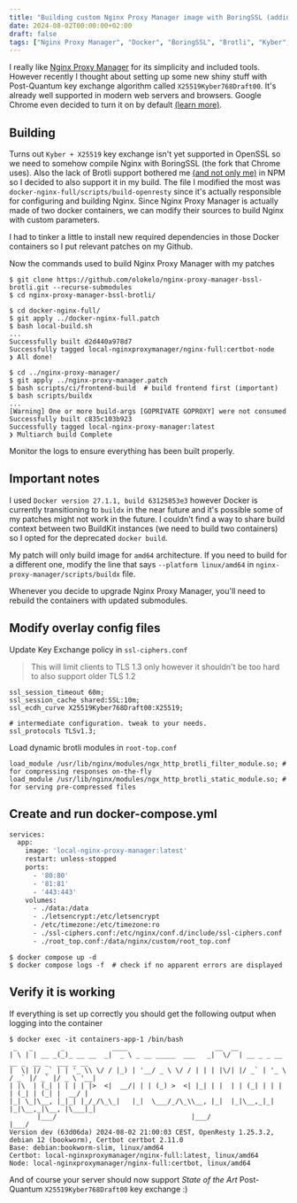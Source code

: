 ```yaml
---
title: "Building custom Nginx Proxy Manager image with BoringSSL (adding TLS1.3 Hybrid Kyber and Brotli)"
date: 2024-08-02T00:00:00+02:00
draft: false
tags: ["Nginx Proxy Manager", "Docker", "BoringSSL", "Brotli", "Kyber", "Post-Quantum"]
---
```


I really like [Nginx Proxy Manager](https://nginxproxymanager.com/) for its simplicity and included tools. However recently I thought about setting up some new shiny stuff with Post-Quantum key exchange algorithm called `X25519Kyber768Draft00`. It's already well supported in modern web servers and browsers. Google Chrome even decided to turn it on by default [(learn more)](https://pq.cloudflareresearch.com/).

## Building

Turns out `Kyber + X25519` key exchange isn't yet supported in OpenSSL so we need to somehow compile Nginx with BoringSSL (the fork that Chrome uses).
Also the lack of Brotli support bothered me [(and not only me)](https://github.com/NginxProxyManager/nginx-proxy-manager/issues/713) in NPM so I decided to also support it in my build. The file I modified the most was `docker-nginx-full/scripts/build-openresty` since it's actually responsible for configuring and building Nginx.
Since Nginx Proxy Manager is actually made of two docker containers, we can modify their sources to build Nginx with custom parameters.

I had to tinker a little to install new required dependencies in those Docker containers so I put relevant patches on my Github.

Now the commands used to build Nginx Proxy Manager with my patches

```shell
$ git clone https://github.com/olokelo/nginx-proxy-manager-bssl-brotli.git --recurse-submodules
$ cd nginx-proxy-manager-bssl-brotli/

$ cd docker-nginx-full/
$ git apply ../docker-nginx-full.patch
$ bash local-build.sh
...
Successfully built d2d440a978d7
Successfully tagged local-nginxproxymanager/nginx-full:certbot-node
❯ All done!

$ cd ../nginx-proxy-manager/
$ git apply ../nginx-proxy-manager.patch
$ bash scripts/ci/frontend-build  # build frontend first (important)
$ bash scripts/buildx
...
[Warning] One or more build-args [GOPRIVATE GOPROXY] were not consumed
Successfully built c835c103b923
Successfully tagged local-nginx-proxy-manager:latest
❯ Multiarch build Complete
```

Monitor the logs to ensure everything has been built properly.

## Important notes

I used `Docker version 27.1.1, build 63125853e3` however Docker is currently transitioning to `buildx` in the near future and it's possible some of my patches might not work in the future. I couldn't find a way to share build context between two BuildKit instances (we need to build two containers) so I opted for the deprecated `docker build`.

My patch will only build image for `amd64` architecture. If you need to build for a different one, modify the line that says `--platform linux/amd64` in `nginx-proxy-manager/scripts/buildx` file.

Whenever you decide to upgrade Nginx Proxy Manager, you'll need to rebuild the containers with updated submodules.

## Modify overlay config files

Update Key Exchange policy in `ssl-ciphers.conf`
> This will limit clients to TLS 1.3 only however it shouldn't be too hard to also support older TLS 1.2
```
ssl_session_timeout 60m;
ssl_session_cache shared:SSL:10m;
ssl_ecdh_curve X25519Kyber768Draft00:X25519;

# intermediate configuration. tweak to your needs.
ssl_protocols TLSv1.3;
```

Load dynamic brotli modules in `root-top.conf`
```
load_module /usr/lib/nginx/modules/ngx_http_brotli_filter_module.so; # for compressing responses on-the-fly
load_module /usr/lib/nginx/modules/ngx_http_brotli_static_module.so; # for serving pre-compressed files
```

## Create and run docker-compose.yml

```bash
services:
  app:
    image: 'local-nginx-proxy-manager:latest'
    restart: unless-stopped
    ports:
      - '80:80'
      - '81:81'
      - '443:443'
    volumes:
      - ./data:/data
      - ./letsencrypt:/etc/letsencrypt
      - /etc/timezone:/etc/timezone:ro
      - ./ssl-ciphers.conf:/etc/nginx/conf.d/include/ssl-ciphers.conf
      - ./root_top.conf:/data/nginx/custom/root_top.conf
```

```shell
$ docker compose up -d
$ docker compose logs -f  # check if no apparent errors are displayed
```

## Verify it is working

If everything is set up correctly you should get the following output when logging into the container
```shell
$ docker exec -it containers-app-1 /bin/bash
 _   _       _            ____                      __  __                                   
| \ | | __ _(_)_ __ __  _|  _ \ _ __ _____  ___   _|  \/  | __ _ _ __   __ _  __ _  ___ _ __ 
|  \| |/ _` | | '_ \\ \/ / |_) | '__/ _ \ \/ / | | | |\/| |/ _` | '_ \ / _` |/ _` |/ _ \ '__|
| |\  | (_| | | | | |>  <|  __/| | | (_) >  <| |_| | |  | | (_| | | | | (_| | (_| |  __/ |   
|_| \_|\__, |_|_| |_/_/\_\_|   |_|  \___/_/\_\\__, |_|  |_|\__,_|_| |_|\__,_|\__, |\___|_|   
       |___/                                  |___/                          |___/           
Version dev (63d06da) 2024-08-02 21:00:03 CEST, OpenResty 1.25.3.2, debian 12 (bookworm), Certbot certbot 2.11.0
Base: debian:bookworm-slim, linux/amd64
Certbot: local-nginxproxymanager/nginx-full:latest, linux/amd64
Node: local-nginxproxymanager/nginx-full:certbot, linux/amd64
```

And of course your server should now support *State of the Art* Post-Quantum `X25519Kyber768Draft00` key exchange :)


